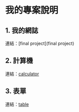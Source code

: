 # 我的專案說明

## 1. 我的網誌

連結：[final project](final project)

## 2. 計算機

連結：[calculator](calculator)

## 3. 表單

連結：[table](table)
